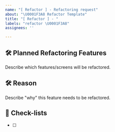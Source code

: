 ```yaml
---
name: "[ Refactor ] - Refactoring request"
about: "\U0001F3A8 Refactor Template"
title: "[ Refactor ] - "
labels: "refactor \U0001F3A8"
assignees: ''

---
```


## 🛠️ Planned Refactoring Features
Describe which features/screens will be refactored.

## 🛠 Reason
Describe "why" this feature needs to be refactored.

## 📝 Check-lists
- [ ]